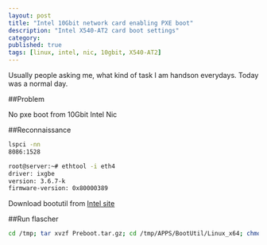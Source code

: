 ```yaml
---
layout: post
title: "Intel 10Gbit network card enabling PXE boot"
description: "Intel X540-AT2 card boot settings"
category: 
published: true
tags: [linux, intel, nic, 10gbit, X540-AT2]
---
```


Usually people asking me, what kind of task I am handson everydays. Today was a normal day.


##Problem

No pxe boot from 10Gbit Intel Nic

##Reconnaissance

```bash
lspci -nn
8086:1528
```

```bash
root@server:~# ethtool -i eth4
driver: ixgbe
version: 3.6.7-k
firmware-version: 0x80000389
```


Download bootutil from [Intel site](https://downloadcenter.intel.com/download/19186/Intel-Ethernet-Connections-Boot-Utility-Preboot-images-and-EFI-Drivers)

##Run flascher

```bash
cd /tmp; tar xvzf Preboot.tar.gz; cd /tmp/APPS/BootUtil/Linux_x64; chmod 755 ./bootutil64e; ./bootutil64e -BOOTENABLE=PXE -ALL
```

